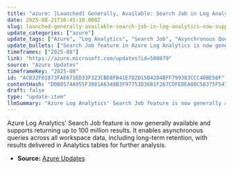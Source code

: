 ```yaml
---
title: "azure: [Launched] Generally, Available: Search Job in Log Analytics - Now Supporting Up to 100 Million Results"
date: 2025-08-21T16:45:10.000Z
slug: launched-generally-available-search-job-in-log-analytics-now-supporting-up-to-100-million-results
update_categories: ["azure"]
update_tags: ["Azure", "Log Analytics", "Search Job", "Asynchronous Queries", "Long-term Retention", "Analytics Tables"]
update_bullets: ["Search Job feature in Azure Log Analytics is now generally available.", "Supports asynchronous queries across all workspace data including long-term retention.", "Maximum number of records returned increased to 100 million.", "Query results are delivered in new Analytics tables for further exploration."]
timeframes: ["2025-08"]
link: "https://azure.microsoft.com/updates?id=500879"
source: "Azure Updates"
timeframeKey: "2025-08"
id: "ACB32F01873FAE671ED33F323CBD8FB41E7D2D15B42D4BFF799383CCC40BE56F"
contentHash: "D0B0574A955F3081A6348B3F97753D36B1F267CDFEDEA88C58375F54779282AF"
draft: false
type: "update-item"
llmSummary: "Azure Log Analytics' Search Job feature is now generally available and supports returning up to 100 million results. It enables asynchronous queries across all workspace data, including long-term retention, with results delivered in Analytics tables for further analysis."
---
```


Azure Log Analytics' Search Job feature is now generally available and supports returning up to 100 million results. It enables asynchronous queries across all workspace data, including long-term retention, with results delivered in Analytics tables for further analysis.

- **Source:** [Azure Updates](https://azure.microsoft.com/updates?id=500879)
